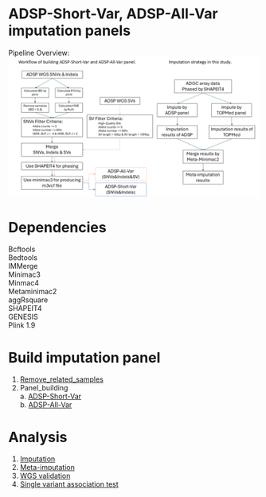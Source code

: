 # ADSP-Short-Var, ADSP-All-Var imputation panels

Pipeline Overview:
![alt text](https://github.com/plCas/SNP-SV-imputation-panel-building-pipeline/blob/142da040b92ab406bae589d64935c3663519cba9/Images/ADSP-Short_All-Var_panel_Workflow.png)

# Dependencies
Bcftools <br>
Bedtools <br>
IMMerge <br>
Minimac3 <br>
Minmac4 <br>
Metaminimac2 <br>
aggRsquare <br>
SHAPEIT4 <br>
GENESIS <br>
Plink 1.9 <br>

# Build imputation panel <br>
  1.	[Remove_related_samples](https://github.com/plCas/SNP-SV-imputation-panel-building-pipeline/tree/f1f555d145959f1ec4505cc48e1cb0e5fd262614/remove_related_samples) <br>
  2.	Panel_building <br>
      a.	[ADSP-Short-Var](https://github.com/plCas/SNP-SV-imputation-panel-building-pipeline/tree/4e8553b194b417d1f173e7e1e237cd93618ed9d0/panel_building/ADSP-Short-Var)<br>
    	b.	[ADSP-All-Var](https://github.com/plCas/SNP-SV-imputation-panel-building-pipeline/tree/4e8553b194b417d1f173e7e1e237cd93618ed9d0/panel_building/ADSP-All-Var) <br>

# Analysis <br>
  1.	[Imputation](https://github.com/plCas/SNP-SV-imputation-panel-building-pipeline/tree/06945fbe22f1a1939a5014f5b1a60596c6d4dbb4/imputation) <br>
  2.	[Meta-imputation](https://github.com/plCas/SNP-SV-imputation-panel-building-pipeline/tree/06945fbe22f1a1939a5014f5b1a60596c6d4dbb4/meta-imputation) <br>
  3.	[WGS validation](https://github.com/plCas/SNP-SV-imputation-panel-building-pipeline/tree/06945fbe22f1a1939a5014f5b1a60596c6d4dbb4/WGS%20validation) <br>
  4.	[Single variant association test](https://github.com/plCas/SNP-SV-imputation-panel-building-pipeline/tree/06945fbe22f1a1939a5014f5b1a60596c6d4dbb4/single%20variant%20association%20test) <br>
